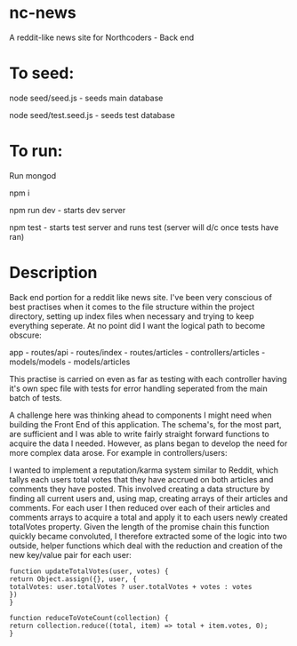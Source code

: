 # nc-news
A reddit-like news site for Northcoders - Back end

# To seed:
node seed/seed.js - seeds main database

node seed/test.seed.js - seeds test database

# To run:
Run mongod

npm i

npm run dev - starts dev server

npm test - starts test server and runs test (server will d/c once tests have ran)

# Description
Back end portion for a reddit like news site. I've been very conscious of best practises when it comes to the file structure within the project directory, setting up index files when necessary and trying to keep everything seperate. At no point did I want the logical path to become obscure:

app - routes/api - routes/index - routes/articles - controllers/articles - models/models - models/articles

This practise is carried on even as far as testing with each controller having it's own spec file with tests for error handling seperated from the main batch of tests.

A challenge here was thinking ahead to components I might need when building the Front End of this application. The schema's, for the most part, are sufficient and I was able to write fairly straight forward functions to acquire the data I needed. However, as plans began to develop the need for more complex data arose. For example in controllers/users:

I wanted to implement a reputation/karma system similar to Reddit, which tallys each users total votes that they have accrued on both articles and comments they have posted. This involved creating a data structure by finding all current users and, using map, creating arrays of their articles and comments. For each user I then reduced over each of their articles and comments arrays to acquire a total and apply it to each users newly created totalVotes property. Given the length of the promise chain this function quickly became convoluted, I therefore extracted some of the logic into two outside, helper functions which deal with the reduction and creation of the new key/value pair for each user:



    function updateTotalVotes(user, votes) {
    return Object.assign({}, user, {
    totalVotes: user.totalVotes ? user.totalVotes + votes : votes
    })
    }

    function reduceToVoteCount(collection) {
    return collection.reduce((total, item) => total + item.votes, 0);
    }  